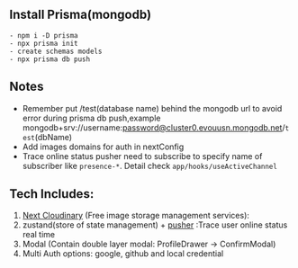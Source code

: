 ## Install Prisma(mongodb)
```
- npm i -D prisma
- npx prisma init
- create schemas models
- npx prisma db push
```

## Notes
- Remember put /test(database name) behind the mongodb url to avoid error during prisma db push,example 
mongodb+srv://username:password@cluster0.evouusn.mongodb.net/`test`(dbName)
- Add images domains for auth in nextConfig
- Trace online status pusher need to subscribe to specify name of subscriber like `presence-*`. Detail check `app/hooks/useActiveChannel`


## Tech Includes:
1. [Next Cloudinary](https://cloudinary.com/) (Free image storage management services):
2. zustand(store of state management) + [pusher](https://pusher.com/) :Trace user online status real time
3. Modal (Contain double layer modal: ProfileDrawer -> ConfirmModal)
4. Multi Auth options: google, github and local credential
